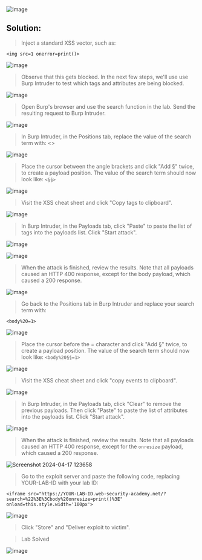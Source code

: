 ![image](https://github.com/udayk01/Web-Security/assets/52235763/5ad057c9-725c-4340-924a-9c54d7a10176)

## Solution:

> Inject a standard XSS vector, such as:

```<img src=1 onerror=print()>```

![image](https://github.com/udayk01/Web-Security/assets/52235763/3b00d231-8eb7-4b7c-9065-cb6967631f38)

> Observe that this gets blocked. In the next few steps, we'll use use Burp Intruder to test which tags and attributes are being blocked.

![image](https://github.com/udayk01/Web-Security/assets/52235763/37760303-4700-4e90-a99e-ea5c055ee04f)

> Open Burp's browser and use the search function in the lab. Send the resulting request to Burp Intruder.

![image](https://github.com/udayk01/Web-Security/assets/52235763/bc5ada88-5826-47f3-b284-2352715ff0e6)

> In Burp Intruder, in the Positions tab, replace the value of the search term with: <>

![image](https://github.com/udayk01/Web-Security/assets/52235763/17c6619e-90ff-4378-8c78-a09a332e84f6)

> Place the cursor between the angle brackets and click "Add §" twice, to create a payload position. The value of the search term should now look like: ```<§§>```

![image](https://github.com/udayk01/Web-Security/assets/52235763/869d2d53-6a6d-4de3-8541-519f31f18186)

> Visit the XSS cheat sheet and click "Copy tags to clipboard".

![image](https://github.com/udayk01/Web-Security/assets/52235763/e70bcf0a-e195-4d2e-bb4f-b38c7510d9ba)

> In Burp Intruder, in the Payloads tab, click "Paste" to paste the list of tags into the payloads list. Click "Start attack".

![image](https://github.com/udayk01/Web-Security/assets/52235763/eceaad98-d71a-4965-8394-140a802dfda1)

![image](https://github.com/udayk01/Web-Security/assets/52235763/a55fb70a-f0cc-4839-a6dd-bfcc28bf0922)

> When the attack is finished, review the results. Note that all payloads caused an HTTP 400 response, except for the body payload, which caused a 200 response.

![image](https://github.com/udayk01/Web-Security/assets/52235763/a38cc8d6-21a0-4e00-9239-af59c323a86e)

> Go back to the Positions tab in Burp Intruder and replace your search term with:

```<body%20=1>```

![image](https://github.com/udayk01/Web-Security/assets/52235763/33f51e8a-e82c-449b-87c7-7613b951dde3)

> Place the cursor before the = character and click "Add §" twice, to create a payload position. The value of the search term should now look like:
```<body%20§§=1>```

![image](https://github.com/udayk01/Web-Security/assets/52235763/6373323c-4ffb-44fc-b57d-bf4de50679e2)

> Visit the XSS cheat sheet and click "copy events to clipboard".

![image](https://github.com/udayk01/Web-Security/assets/52235763/915205b9-586b-4ba6-871c-33508e353265)

> In Burp Intruder, in the Payloads tab, click "Clear" to remove the previous payloads. Then click "Paste" to paste the list of attributes into the payloads list. Click "Start attack".

![image](https://github.com/udayk01/Web-Security/assets/52235763/492c2b50-a06e-472c-a819-b57256840462)

> When the attack is finished, review the results. Note that all payloads caused an HTTP 400 response, except for the ```onresize``` payload, which caused a 200 response.

![Screenshot 2024-04-17 123658](https://github.com/udayk01/Web-Security/assets/52235763/3fd4a7b5-99ae-404d-8d74-2b4e9a11c82a)

> Go to the exploit server and paste the following code, replacing YOUR-LAB-ID with your lab ID:

```<iframe src="https://YOUR-LAB-ID.web-security-academy.net/?search=%22%3E%3Cbody%20onresize=print()%3E" onload=this.style.width='100px'>```

![image](https://github.com/udayk01/Web-Security/assets/52235763/7a8dd031-9b91-4dc8-af46-7726488c67af)

> Click "Store" and "Deliver exploit to victim".


> Lab Solved

![image](https://github.com/udayk01/Web-Security/assets/52235763/279bcc7d-7f82-4e35-9a32-4fc608467a75)
